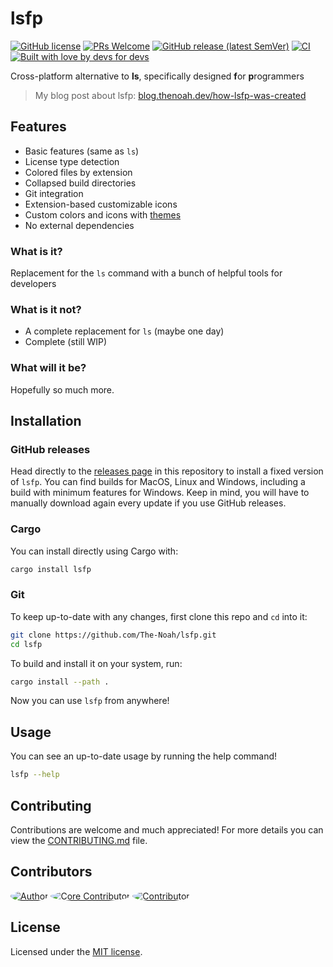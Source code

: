 # lsfp

[![GitHub license](https://img.shields.io/github/license/The-Noah/lsfp.svg)](LICENSE)
[![PRs Welcome](https://img.shields.io/badge/PRs-welcome-brightgreen.svg)](http://makeapullrequest.com)
[![GitHub release (latest SemVer)](https://img.shields.io/github/v/release/The-Noah/lsfp?sort=semver)](https://github.com/The-Noah/lsfp/releases)
[![CI](https://github.com/The-Noah/lsfp/workflows/CI/badge.svg)](https://github.com/The-Noah/lsfp/actions?query=workflow%3ACI)
[![Built with love by devs for devs](https://img.shields.io/badge/Built%20with%20%F0%9F%92%96%20by%20developers-for%20developers-blue)](https://github.com/The-Noah/lsfp/graphs/contributors)

Cross-platform alternative to **ls**, specifically designed **f**or **p**rogrammers

> My blog post about lsfp: [blog.thenoah.dev/how-lsfp-was-created](https://blog.thenoah.dev/how-lsfp-was-created)

## Features

- Basic features (same as `ls`)
- License type detection
- Colored files by extension
- Collapsed build directories
- Git integration
- Extension-based customizable icons
- Custom colors and icons with [themes](https://github.com/The-Noah/lsfp/blob/master/src/themes/README.md)
- No external dependencies

### What is it?

Replacement for the `ls` command with a bunch of helpful tools for developers

### What is it not?

- A complete replacement for `ls` (maybe one day)
- Complete (still WIP)

### What will it be?

Hopefully so much more.

## Installation

### GitHub releases

Head directly to the [releases page](https://github.com/The-Noah/lsfp/releases) in this repository to install a fixed version of `lsfp`. You can find builds for MacOS, Linux and Windows, including a build with minimum features for Windows. Keep in mind, you will have to manually download again every update if you use GitHub releases.

### Cargo

You can install directly using Cargo with:

```sh
cargo install lsfp
```

### Git

To keep up-to-date with any changes, first clone this repo and `cd` into it:

```sh
git clone https://github.com/The-Noah/lsfp.git
cd lsfp
```

To build and install it on your system, run:

```sh
cargo install --path .
```

Now you can use `lsfp` from anywhere!

## Usage

You can see an up-to-date usage by running the help command!

```sh
lsfp --help
```

## Contributing

Contributions are welcome and much appreciated! For more details you can view the [CONTRIBUTING.md](CONTRIBUTING.md) file.

## Contributors

[<img src="https://github.com/The-Noah.png?size=64" style="border-radius:100%" title="Author">](https://github.com/The-Noah)
[<img src="https://github.com/MattPlays.png?size=64" style="border-radius:100%" title="Core Contributor">](https://github.com/MattPlays)
[<img src="https://github.com/HipyCas.png?size=64" style="border-radius:100%" title="Contributor">](https://github.com/HipyCas)

## License

Licensed under the [MIT license](LICENSE).
